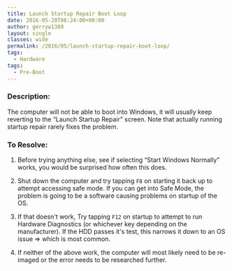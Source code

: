 ```yaml
---
title: Launch Startup Repair Boot Loop
date: 2016-05-28T06:24:00+00:00
author: gerryw1389
layout: single
classes: wide
permalink: /2016/05/launch-startup-repair-boot-loop/
tags:
  - Hardware
tags:
  - Pre-Boot
---
```

<!--more-->

### Description:

The computer will not be able to boot into Windows, it will usually keep reverting to the &#8220;Launch Startup Repair&#8221; screen. Note that actually running startup repair rarely fixes the problem.

### To Resolve:

1. Before trying anything else, see if selecting &#8220;Start Windows Normally&#8221; works, you would be surprised how often this does.

2. Shut down the computer and try tapping `F8` on starting it back up to attempt accessing safe mode. If you can get into Safe Mode, the problem is going to be a software causing problems on startup of the OS.

3. If that doesn't work, Try tapping `F12` on startup to attempt to run Hardware Diagnostics (or whichever key depending on the manufacturer). If the HDD passes it's test, this narrows it down to an OS issue => which is most common.

4. If neither of the above work, the computer will most likely need to be re-imaged or the error needs to be researched further.